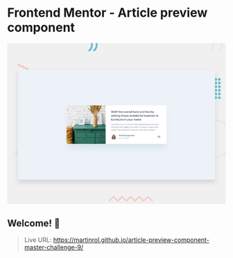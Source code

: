 # Frontend Mentor - Article preview component

![Design preview for the Article preview component coding challenge](./design/desktop-preview.jpg)

## Welcome! 👋

> Live URL: https://martinrol.github.io/article-preview-component-master-challenge-9/
